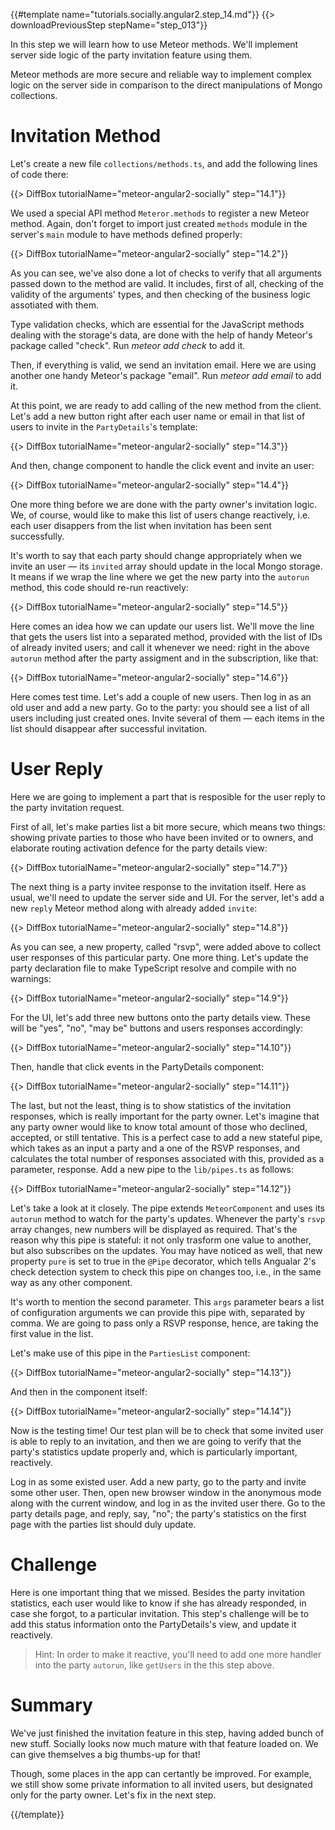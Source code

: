 {{#template name="tutorials.socially.angular2.step_14.md"}}
{{> downloadPreviousStep stepName="step_013"}}

In this step we will learn how to use Meteor methods.
We'll implement server side logic of the party invitation feature
using them.

Meteor methods are more secure and reliable way to 
implement complex logic on the server side in comparison to the direct
manipulations of Mongo collections.

# Invitation Method

Let's create a new file `collections/methods.ts`, and add the following lines of code there:

{{> DiffBox tutorialName="meteor-angular2-socially" step="14.1"}}

We used a special API method `Meteror.methods` to register
a new Meteor method. Again, don't forget to import just created `methods` module
in the server's `main` module to have methods defined properly:

{{> DiffBox tutorialName="meteor-angular2-socially" step="14.2"}}

As you can see, we've also done a lot of checks to verify that
all arguments passed down to the method are valid.
It includes, first of all, checking of the validity of the arguments' types, and then 
checking of the business logic assotiated with them.

Type validation checks, which are essential for the JavaScript methods dealing with the storage's data, 
are done with the help of handy Meteor's package called "check".
Run _meteor add check_ to add it.

Then, if everything is valid, we send an invitation email.
Here we are using another one handy Meteor's package "email".
Run _meteor add email_ to add it.

At this point, we are ready to add calling of the new method from the client.
Let's add a new button right after each user name or email in that 
list of users to invite in the `PartyDetails`'s template:

{{> DiffBox tutorialName="meteor-angular2-socially" step="14.3"}}

And then, change component to handle the click event and invite an user:

{{> DiffBox tutorialName="meteor-angular2-socially" step="14.4"}}

One more thing before we are done with the party owner's invitation
logic. We, of course, would like to make this list of users
change reactively, i.e. each user disappers from the list 
when invitation has been sent successfully.

It's worth to say that each party should change appropriately
when we invite an user — its `invited` array should update
in the local Mongo storage. It means if we wrap the line where 
we get the new party into the `autorun` method, this code should
re-run reactively:

{{> DiffBox tutorialName="meteor-angular2-socially" step="14.5"}}

Here comes an idea how we can update our users list.
We'll move the line that gets the users list into a 
separated method, provided with the list of IDs of already invited users;
and call it whenever we need: right in the above `autorun` method after the party assigment and in the subscription, like that:

{{> DiffBox tutorialName="meteor-angular2-socially" step="14.6"}}

Here comes test time. Let's add a couple of new users.
Then log in as an old user and add a new party.
Go to the party: you should see a list of all users including 
just created ones. Invite several of them — each items in the list 
should disappear after successful invitation.

# User Reply

Here we are going to implement a part that is
resposible for the user reply to the party invitation request.

First of all, let's make parties list a bit more secure,
which means two things: showing private parties to those who have been invited
or to owners, and elaborate routing activation defence for the party details view:

{{> DiffBox tutorialName="meteor-angular2-socially" step="14.7"}}

The next thing is a party invitee response to the invitation itself. Here as usual, 
we'll need to update the server side and UI. For the server,
let's add a new `reply` Meteor method along with already added `invite`:

{{> DiffBox tutorialName="meteor-angular2-socially" step="14.8"}}

As you can see, a new property, called "rsvp", were added
above to collect user responses of this particular party.
One more thing. Let's update the party declaration file to
make TypeScript resolve and compile with no warnings:

{{> DiffBox tutorialName="meteor-angular2-socially" step="14.9"}}

For the UI, let's add three new buttons onto the party details view.
These will be "yes", "no", "may be" buttons and users responses accordingly:

{{> DiffBox tutorialName="meteor-angular2-socially" step="14.10"}}

Then, handle that click events in the PartyDetails component:

{{> DiffBox tutorialName="meteor-angular2-socially" step="14.11"}}

The last, but not the least, thing is to show statistics of the invitation responses,
which is really important for the party owner. Let's imagine that any party owner
would like to know total amount of those who declined, accepted, or still tentative.
This is a perfect case to add a new stateful pipe, which takes as 
an input a party and a one of the RSVP responses, and calculates the total number of responses
associated with this, provided as a parameter, response.
Add a new pipe to the `lib/pipes.ts` as follows:

{{> DiffBox tutorialName="meteor-angular2-socially" step="14.12"}}

Let's take a look at it closely. The pipe extends `MeteorComponent` and
uses its `autorun` method to watch for the party's updates.
Whenever the party's `rsvp` array changes, new numbers will be
displayed as required. That's the reason why this pipe is stateful:
it not only trasform one value to another, but also subscribes on the updates. 
You may have noticed as well, that new property `pure` is set to true
in the `@Pipe` decorator, which tells Angualar 2's check detection
system to check this pipe on changes too, i.e., in the same way as any other
component.

It's worth to mention the second parameter. This `args` parameter
bears a list of configuration arguments we can provide this pipe with,
separated by comma. We are going to pass only a RSVP response, hence, are taking the first
value in the list.

Let's make use of this pipe in the `PartiesList` component:

{{> DiffBox tutorialName="meteor-angular2-socially" step="14.13"}}

And then in the component itself:

{{> DiffBox tutorialName="meteor-angular2-socially" step="14.14"}}

Now is the testing time! Our test plan will be to check that some invited user is able to reply to an
invitation, and then we are going to verify that the party's statistics update properly and,
which is particularly important, reactively.

Log in as some existed user. Add a new party, go to the party and
invite some other user. Then, open new browser window in the anonymous mode along with the current window,
and log in as the invited user there. Go to the party details page, and reply, say, "no";
the party's statistics on the first page with the parties list should duly update.

# Challenge

Here is one important thing that we missed. Besides the party invitation
statistics, each user would like to know if she has already responded, in case she forgot,
to a particular invitation. This step's challenge will be to add this status
information onto the PartyDetails's view, and update it reactively.

> Hint: In order to make it reactive, you'll need to add one more handler into
> the party `autorun`, like `getUsers` in the this step above.

# Summary

We've just finished the invitation feature in this step, having added bunch of new stuff.
Socially looks now much mature with that feature loaded on. We can give themselves
a big thumbs-up for that!

Though, some places in the app can certantly be improved. For example,
we still show some private information to all invited users, but designated only for the party owner.
Let's fix in the next step.

{{/template}}
